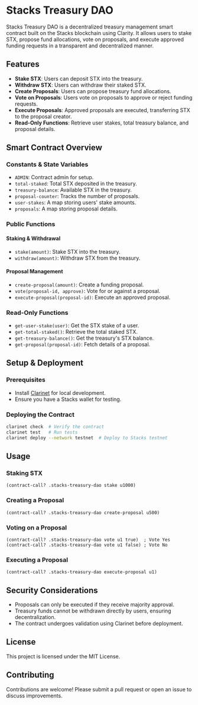 # Stacks Treasury DAO

Stacks Treasury DAO is a decentralized treasury management smart contract built on the Stacks blockchain using Clarity. It allows users to stake STX, propose fund allocations, vote on proposals, and execute approved funding requests in a transparent and decentralized manner.

## Features

- **Stake STX**: Users can deposit STX into the treasury.
- **Withdraw STX**: Users can withdraw their staked STX.
- **Create Proposals**: Users can propose treasury fund allocations.
- **Vote on Proposals**: Users vote on proposals to approve or reject funding requests.
- **Execute Proposals**: Approved proposals are executed, transferring STX to the proposal creator.
- **Read-Only Functions**: Retrieve user stakes, total treasury balance, and proposal details.

## Smart Contract Overview

### Constants & State Variables
- `ADMIN`: Contract admin for setup.
- `total-staked`: Total STX deposited in the treasury.
- `treasury-balance`: Available STX in the treasury.
- `proposal-counter`: Tracks the number of proposals.
- `user-stakes`: A map storing users' stake amounts.
- `proposals`: A map storing proposal details.

### Public Functions

#### Staking & Withdrawal
- `stake(amount)`: Stake STX into the treasury.
- `withdraw(amount)`: Withdraw STX from the treasury.

#### Proposal Management
- `create-proposal(amount)`: Create a funding proposal.
- `vote(proposal-id, approve)`: Vote for or against a proposal.
- `execute-proposal(proposal-id)`: Execute an approved proposal.

### Read-Only Functions
- `get-user-stake(user)`: Get the STX stake of a user.
- `get-total-staked()`: Retrieve the total staked STX.
- `get-treasury-balance()`: Get the treasury's STX balance.
- `get-proposal(proposal-id)`: Fetch details of a proposal.

## Setup & Deployment

### Prerequisites
- Install [Clarinet](https://github.com/hirosystems/clarinet) for local development.
- Ensure you have a Stacks wallet for testing.

### Deploying the Contract
```sh
clarinet check  # Verify the contract
clarinet test   # Run tests
clarinet deploy --network testnet  # Deploy to Stacks testnet
```

## Usage

### Staking STX
```clar
(contract-call? .stacks-treasury-dao stake u1000)
```

### Creating a Proposal
```clar
(contract-call? .stacks-treasury-dao create-proposal u500)
```

### Voting on a Proposal
```clar
(contract-call? .stacks-treasury-dao vote u1 true)  ; Vote Yes
(contract-call? .stacks-treasury-dao vote u1 false) ; Vote No
```

### Executing a Proposal
```clar
(contract-call? .stacks-treasury-dao execute-proposal u1)
```

## Security Considerations
- Proposals can only be executed if they receive majority approval.
- Treasury funds cannot be withdrawn directly by users, ensuring decentralization.
- The contract undergoes validation using Clarinet before deployment.

## License
This project is licensed under the MIT License.

## Contributing
Contributions are welcome! Please submit a pull request or open an issue to discuss improvements.

